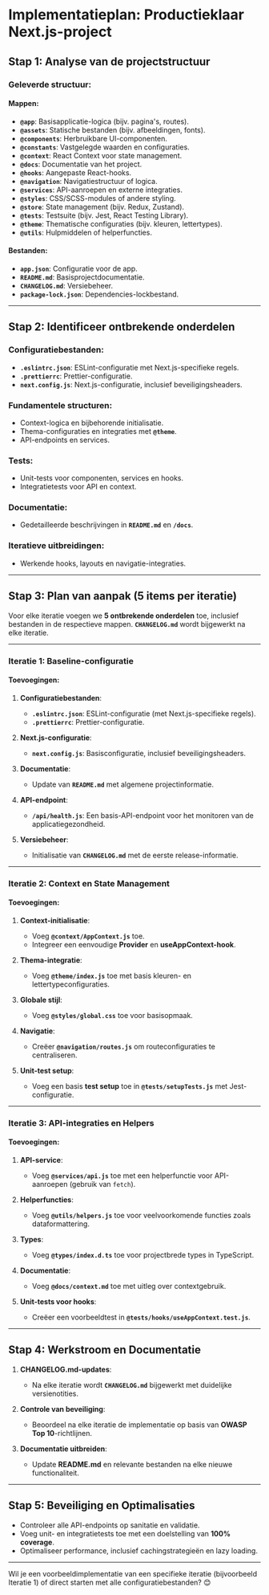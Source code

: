# **Implementatieplan: Productieklaar Next.js-project**

## **Stap 1: Analyse van de projectstructuur**

### **Geleverde structuur**:
#### **Mappen**:
- **`@app`**: Basisapplicatie-logica (bijv. pagina's, routes).  
- **`@assets`**: Statische bestanden (bijv. afbeeldingen, fonts).  
- **`@components`**: Herbruikbare UI-componenten.  
- **`@constants`**: Vastgelegde waarden en configuraties.  
- **`@context`**: React Context voor state management.  
- **`@docs`**: Documentatie van het project.  
- **`@hooks`**: Aangepaste React-hooks.  
- **`@navigation`**: Navigatiestructuur of logica.  
- **`@services`**: API-aanroepen en externe integraties.  
- **`@styles`**: CSS/SCSS-modules of andere styling.  
- **`@store`**: State management (bijv. Redux, Zustand).  
- **`@tests`**: Testsuite (bijv. Jest, React Testing Library).  
- **`@theme`**: Thematische configuraties (bijv. kleuren, lettertypes).  
- **`@utils`**: Hulpmiddelen of helperfuncties.  

#### **Bestanden**:
- **`app.json`**: Configuratie voor de app.  
- **`README.md`**: Basisprojectdocumentatie.  
- **`CHANGELOG.md`**: Versiebeheer.  
- **`package-lock.json`**: Dependencies-lockbestand.  

---

## **Stap 2: Identificeer ontbrekende onderdelen**

### **Configuratiebestanden**:
- **`.eslintrc.json`**: ESLint-configuratie met Next.js-specifieke regels.  
- **`.prettierrc`**: Prettier-configuratie.  
- **`next.config.js`**: Next.js-configuratie, inclusief beveiligingsheaders.  

### **Fundamentele structuren**:
- Context-logica en bijbehorende initialisatie.  
- Thema-configuraties en integraties met **`@theme`**.  
- API-endpoints en services.  

### **Tests**:
- Unit-tests voor componenten, services en hooks.  
- Integratietests voor API en context.  

### **Documentatie**:
- Gedetailleerde beschrijvingen in **`README.md`** en **`/docs`**.  

### **Iteratieve uitbreidingen**:
- Werkende hooks, layouts en navigatie-integraties.  

---

## **Stap 3: Plan van aanpak (5 items per iteratie)**

Voor elke iteratie voegen we **5 ontbrekende onderdelen** toe, inclusief bestanden in de respectieve mappen. **`CHANGELOG.md`** wordt bijgewerkt na elke iteratie.

---

### **Iteratie 1: Baseline-configuratie**

#### **Toevoegingen**:
1. **Configuratiebestanden**:
   - **`.eslintrc.json`**: ESLint-configuratie (met Next.js-specifieke regels).  
   - **`.prettierrc`**: Prettier-configuratie.  

2. **Next.js-configuratie**:
   - **`next.config.js`**: Basisconfiguratie, inclusief beveiligingsheaders.  

3. **Documentatie**:
   - Update van **`README.md`** met algemene projectinformatie.  

4. **API-endpoint**:
   - **`/api/health.js`**: Een basis-API-endpoint voor het monitoren van de applicatiegezondheid.  

5. **Versiebeheer**:
   - Initialisatie van **`CHANGELOG.md`** met de eerste release-informatie.  

---

### **Iteratie 2: Context en State Management**

#### **Toevoegingen**:
1. **Context-initialisatie**:
   - Voeg **`@context/AppContext.js`** toe.  
   - Integreer een eenvoudige **Provider** en **useAppContext-hook**.  

2. **Thema-integratie**:
   - Voeg **`@theme/index.js`** toe met basis kleuren- en lettertypeconfiguraties.  

3. **Globale stijl**:
   - Voeg **`@styles/global.css`** toe voor basisopmaak.  

4. **Navigatie**:
   - Creëer **`@navigation/routes.js`** om routeconfiguraties te centraliseren.  

5. **Unit-test setup**:
   - Voeg een basis **test setup** toe in **`@tests/setupTests.js`** met Jest-configuratie.  

---

### **Iteratie 3: API-integraties en Helpers**

#### **Toevoegingen**:
1. **API-service**:
   - Voeg **`@services/api.js`** toe met een helperfunctie voor API-aanroepen (gebruik van `fetch`).  

2. **Helperfuncties**:
   - Voeg **`@utils/helpers.js`** toe voor veelvoorkomende functies zoals dataformattering.  

3. **Types**:
   - Voeg **`@types/index.d.ts`** toe voor projectbrede types in TypeScript.  

4. **Documentatie**:
   - Voeg **`@docs/context.md`** toe met uitleg over contextgebruik.  

5. **Unit-tests voor hooks**:
   - Creëer een voorbeeldtest in **`@tests/hooks/useAppContext.test.js`**.  

---

## **Stap 4: Werkstroom en Documentatie**

1. **CHANGELOG.md-updates**:  
   - Na elke iteratie wordt **`CHANGELOG.md`** bijgewerkt met duidelijke versienotities.  

2. **Controle van beveiliging**:  
   - Beoordeel na elke iteratie de implementatie op basis van **OWASP Top 10**-richtlijnen.  

3. **Documentatie uitbreiden**:  
   - Update **README.md** en relevante bestanden na elke nieuwe functionaliteit.  

---

## **Stap 5: Beveiliging en Optimalisaties**

- Controleer alle API-endpoints op sanitatie en validatie.  
- Voeg unit- en integratietests toe met een doelstelling van **100% coverage**.  
- Optimaliseer performance, inclusief cachingstrategieën en lazy loading.  

---

Wil je een voorbeeldimplementatie van een specifieke iteratie (bijvoorbeeld Iteratie 1) of direct starten met alle configuratiebestanden? 😊
